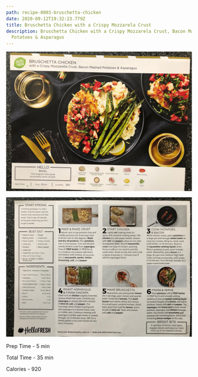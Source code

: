 ```yaml
---
path: recipe-0003-bruschetta-chicken
date: 2020-09-12T19:32:23.779Z
title: Bruschetta Chicken with a Crispy Mozzarela Crust
description: Bruschetta Chicken with a Crispy Mozzarela Crust, Bacon Mashed
  Potatoes & Asparagus
---
```

![Picture of finished Bruschetta Chicken](../assets/0003-bruschetta-chicken-pic-1.jpeg)

![picture of Bruschetta Chicken recipe ingredients, prep and cooking instructions](../assets/0003-bruschetta-chicken-pic-2.jpeg)

Prep Time - 5 min

Total Time - 35 min

Calories - 920